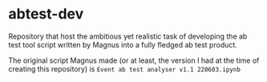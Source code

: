 # abtest-dev
Repository that host the ambitious yet realistic task of developing the ab test tool script written by Magnus into a fully fledged ab test product.

The original script Magnus made (or at least, the version I had at the time of creating this repository) is `Event ab test analyser v1.1 220603.ipynb`

